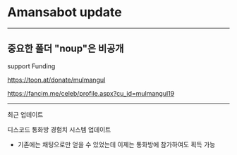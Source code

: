 # Amansabot update

-----

중요한 폴더 "noup"은 비공개
-----
support Funding

https://toon.at/donate/mulmangul

https://fancim.me/celeb/profile.aspx?cu_id=mulmangul19

-----
최근 업데이트

디스코드 통화방 경험치 시스템 업데이트
- 기존에는 채팅으로만 얻을 수 있었는데 이제는 통화방에 참가하여도 획득 가능

